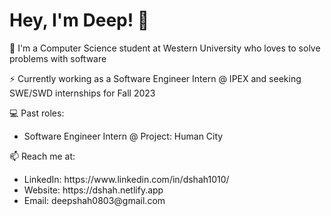 <h1>Hey, I'm Deep! 👋</h1>

🔭 I'm a Computer Science student at Western University who loves to solve problems with software

⚡️ Currently working as a Software Engineer Intern @ IPEX and seeking SWE/SWD internships for Fall 2023

💻 Past roles:
  <ul>
   <li>Software Engineer Intern @ Project: Human City</li>
  </ul>

📫 Reach me at:
  <ul>
   <li>LinkedIn: https://www.linkedin.com/in/dshah1010/</li>
   <li>Website: https://dshah.netlify.app</li>
   <li>Email: deepshah0803@gmail.com</li>
  </ul>
